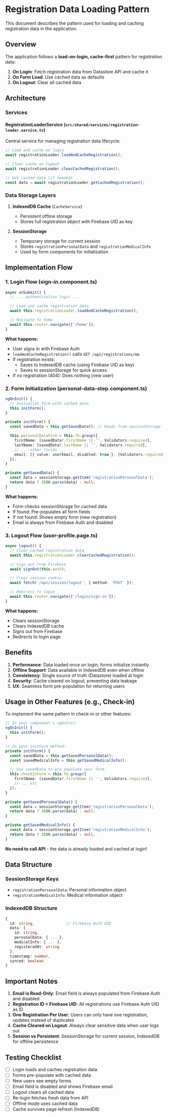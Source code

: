 # Registration Data Loading Pattern

This document describes the pattern used for loading and caching registration data in the application.

## Overview

The application follows a **load-on-login, cache-first** pattern for registration data:

1. **On Login**: Fetch registration data from Datastore API and cache it
2. **On Form Load**: Use cached data as defaults
3. **On Logout**: Clear all cached data

## Architecture

### Services

#### RegistrationLoaderService (`src/shared/services/registration-loader.service.ts`)

Central service for managing registration data lifecycle:

```typescript
// Load and cache on login
await registrationLoader.loadAndCacheRegistration();

// Clear cache on logout
await registrationLoader.clearCachedRegistration();

// Get cached data (if needed)
const data = await registrationLoader.getCachedRegistration();
```

### Data Storage Layers

1. **IndexedDB Cache** (`CacheService`)
   - Persistent offline storage
   - Stores full registration object with Firebase UID as key

2. **SessionStorage**
   - Temporary storage for current session
   - Stores `registrationPersonalData` and `registrationMedicalInfo`
   - Used by form components for initialization

## Implementation Flow

### 1. Login Flow (sign-in.component.ts)

```typescript
async onSubmit() {
  // ... authentication logic ...

  // Load and cache registration data
  await this.registrationLoader.loadAndCacheRegistration();

  // Navigate to home
  await this.router.navigate(['/home']);
}
```

**What happens:**
- User signs in with Firebase Auth
- `loadAndCacheRegistration()` calls `GET /api/registrations/me`
- If registration exists:
  - Saves to IndexedDB cache (using Firebase UID as key)
  - Saves to sessionStorage for quick access
- If no registration (404): Does nothing (new user)

### 2. Form Initialization (personal-data-step.component.ts)

```typescript
ngOnInit() {
  // Initialize form with cached data
  this.initForm();
}

private initForm() {
  const savedData = this.getSavedData(); // Reads from sessionStorage

  this.personalDataForm = this.fb.group({
    firstName: [savedData?.firstName || '', Validators.required],
    lastName: [savedData?.lastName || '', Validators.required],
    // ... other fields ...
    email: [{ value: userEmail, disabled: true }, [Validators.required]],
  });
}

private getSavedData() {
  const data = sessionStorage.getItem('registrationPersonalData');
  return data ? JSON.parse(data) : null;
}
```

**What happens:**
- Form checks sessionStorage for cached data
- If found: Pre-populates all form fields
- If not found: Shows empty form (new registration)
- Email is always from Firebase Auth and disabled

### 3. Logout Flow (user-profile.page.ts)

```typescript
async logout() {
  // Clear cached registration data
  await this.registrationLoader.clearCachedRegistration();

  // Sign out from Firebase
  await signOut(this.auth);

  // Clear session cookie
  await fetch('/api/session/logout', { method: 'POST' });

  // Redirect to login
  await this.router.navigate(['/login/sign-in']);
}
```

**What happens:**
- Clears sessionStorage
- Clears IndexedDB cache
- Signs out from Firebase
- Redirects to login page

## Benefits

1. **Performance**: Data loaded once on login, forms initialize instantly
2. **Offline Support**: Data available in IndexedDB even when offline
3. **Consistency**: Single source of truth (Datastore) loaded at login
4. **Security**: Cache cleared on logout, preventing data leakage
5. **UX**: Seamless form pre-population for returning users

## Usage in Other Features (e.g., Check-in)

To implement the same pattern in check-in or other features:

```typescript
// In your component's ngOnInit:
ngOnInit() {
  this.initForm();
}

// In your initForm method:
private initForm() {
  const savedData = this.getSavedPersonalData();
  const savedMedicalInfo = this.getSavedMedicalInfo();

  // Use savedData to pre-populate your form
  this.checkInForm = this.fb.group({
    firstName: [savedData?.firstName || '', Validators.required],
    // ... etc
  });
}

private getSavedPersonalData() {
  const data = sessionStorage.getItem('registrationPersonalData');
  return data ? JSON.parse(data) : null;
}

private getSavedMedicalInfo() {
  const data = sessionStorage.getItem('registrationMedicalInfo');
  return data ? JSON.parse(data) : null;
}
```

**No need to call API** - the data is already loaded and cached at login!

## Data Structure

### SessionStorage Keys

- `registrationPersonalData`: Personal information object
- `registrationMedicalInfo`: Medical information object

### IndexedDB Structure

```typescript
{
  id: string,              // Firebase Auth UID
  data: {
    id: string,
    personalData: { ... },
    medicalInfo: { ... },
    registeredAt: string
  },
  timestamp: number,
  synced: boolean
}
```

## Important Notes

1. **Email is Read-Only**: Email field is always populated from Firebase Auth and disabled
2. **Registration ID = Firebase UID**: All registrations use Firebase Auth UID as ID
3. **One Registration Per User**: Users can only have one registration, updates instead of duplicates
4. **Cache Cleared on Logout**: Always clear sensitive data when user logs out
5. **Session vs Persistent**: SessionStorage for current session, IndexedDB for offline persistence

## Testing Checklist

- [ ] Login loads and caches registration data
- [ ] Forms pre-populate with cached data
- [ ] New users see empty forms
- [ ] Email field is disabled and shows Firebase email
- [ ] Logout clears all cached data
- [ ] Re-login fetches fresh data from API
- [ ] Offline mode uses cached data
- [ ] Cache survives page refresh (IndexedDB)
